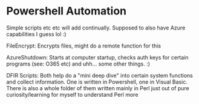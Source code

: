 # Powershell Automation

Simple scripts etc etc will add continually. Supposed to also have Azure capabilities I guess lol :)

FileEncrypt: Encrypts files, might do a remote function for this

AzureShutdown: Starts at computer startup, checks auth keys for certain programs (see: O365 etc) and uhh... some other things. :)

DFIR Scripts: Both help do a "mini deep dive" into certain system functions and collect information. One is written in Powershell, one in Visual Basic. There is also a whole folder of them written mainly in Perl just out of pure curiosity/learning for myself to understand Perl more

